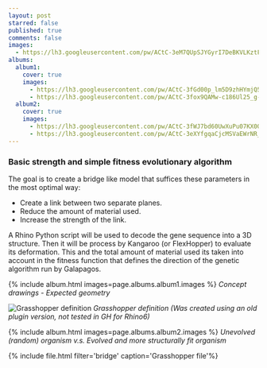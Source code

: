 ```yaml
---
layout: post
starred: false
published: true
comments: false
images:
  - https://lh3.googleusercontent.com/pw/ACtC-3eM7QUpSJYGyrI7DeBKVLKztFTbz2zJc-0ikZXBsQN4JFNlupri8TKH98RDykMGWv91BUfPdN-hbsGG2UqFrsIwVc11Bax9tt2QD2ydVv5BSZIbqD3ewqA7DYFw9skUhWjdyuZI4Fe9pqd8f6VMzkA5BQ=w1920-h490-no?authuser=1
albums:
  album1:
    cover: true
    images:
      - https://lh3.googleusercontent.com/pw/ACtC-3fGd00p_lm5D9zhHYmjQ57hXSPDBW7_i7MWXPC-Ehm5LTP2gM8lGTelRKOjqATDBZq1xufooHTVSFZyOSspGr2ueFp4iDkH7WoqdyzfDNk8_XAoUVb0GkOSM1STo4WXYBl15u3KKrXtPaBlcpDLP6hM-Q=w1654-h1240-no?authuser=0
      - https://lh3.googleusercontent.com/pw/ACtC-3fox9QAMw-c186Ul25_g-CywLCJdNcZZqX-i98GVG5jRHe6Oj3eVmk6zNOTHvvsVDG70u3DlmPcKLybZ9Nwo55Wj0vtvewlNIdaOa2xg-SWY3iKrtJu3b6dQhjrztH4MHxLFsmj-AG2RuONsQcsfpKtwQ=w1654-h1240-no?authuser=0
  album2:
    cover: true
    images:
      - https://lh3.googleusercontent.com/pw/ACtC-3fWJ7bd60UwXuPu07KX0OAqfp4DTTMAgbEh1aUexfKEX81CvQGqZcj8D-S35iF6Uex_HDZBfFB3jZTqOgbDDNqR6ZgKh_QH_B77KZRLhmvlJbna2BSJJAFuHpu6o5VyvNHJ229Dcz76KdeVzfa2RluKCg=w1126-h750-no?authuser=1
      - https://lh3.googleusercontent.com/pw/ACtC-3eXYfgqaCjcMSVaEWrNR_856x_Rul2nfR1rbqbl2GFuF2JSnglFszcUG5XGZF2xIT-INMOsi8O4TgGBxDTrX3MF-97-FXgfZ4znqryiK_q4WerpNxFgWnE3ppsF3hMaPfFZI5zGvg886CoT0Z95lcO1vA=w1314-h753-no?authuser=1
---
```


### Basic strength and simple fitness evolutionary algorithm
The goal is to create a bridge like model that suffices these parameters in the most optimal way:
 * Create a link between two separate planes.
 * Reduce the amount of material used.
 * Increase the strength of the link.

A Rhino Python script will be used to decode the gene sequence into a 3D structure. Then it will be process by Kangaroo (or FlexHopper) to evaluate its deformation. This and the total amount of material used its taken into account in the fitness function that defines the direction of the genetic algorithm run by Galapagos.


{% include album.html images=page.albums.album1.images %}
*Concept drawings - Expected geometry*

![Grasshopper definition]({{page.images[0]}})
*Grasshopper definition (Was created using an old plugin version, not tested in GH for Rhino6)*

{% include album.html images=page.albums.album2.images %}
*Unevolved (random) organism v.s. Evolved and more structurally fit organism*

{% include file.html filter='bridge' caption='Grasshopper file'%}
